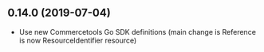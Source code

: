 ## 0.14.0 (2019-07-04)

- Use new Commercetools Go SDK definitions (main change is Reference is now
  ResourceIdentifier resource)
